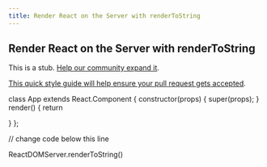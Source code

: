 ```yaml
---
title: Render React on the Server with renderToString
---
```

## Render React on the Server with renderToString

This is a stub. <a href='https://github.com/freecodecamp/guides/tree/master/src/pages/certifications/front-end-libraries/react/render-react-on-the-server-with-rendertostring/index.md' target='_blank' rel='nofollow'>Help our community expand it</a>.

<a href='https://github.com/freecodecamp/guides/blob/master/README.md' target='_blank' rel='nofollow'>This quick style guide will help ensure your pull request gets accepted</a>.

<!-- The article goes here, in GitHub-flavored Markdown. Feel free to add YouTube videos, images, and CodePen/JSBin embeds  -->
class App extends React.Component {
  constructor(props) {
    super(props);
  }
  render() {
    return <div/>
  }
};

// change code below this line
<!-- it really sucks  -->
<!-- documents tells that ReactDOMServer.renderToString(Element) will work  -->
<!-- while  ReactDOMServer.renderToString(App) -->
<!-- & ReactDOMServer.renderToString({App}) both failed -->
ReactDOMServer.renderToString(<App/>)
